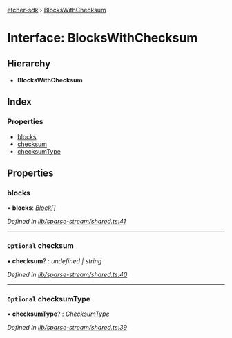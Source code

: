 [etcher-sdk](../README.md) › [BlocksWithChecksum](blockswithchecksum.md)

# Interface: BlocksWithChecksum

## Hierarchy

* **BlocksWithChecksum**

## Index

### Properties

* [blocks](blockswithchecksum.md#blocks)
* [checksum](blockswithchecksum.md#optional-checksum)
* [checksumType](blockswithchecksum.md#optional-checksumtype)

## Properties

###  blocks

• **blocks**: *[Block](block.md)[]*

*Defined in [lib/sparse-stream/shared.ts:41](https://github.com/balena-io-modules/etcher-sdk/blob/2f08b24/lib/sparse-stream/shared.ts#L41)*

___

### `Optional` checksum

• **checksum**? : *undefined | string*

*Defined in [lib/sparse-stream/shared.ts:40](https://github.com/balena-io-modules/etcher-sdk/blob/2f08b24/lib/sparse-stream/shared.ts#L40)*

___

### `Optional` checksumType

• **checksumType**? : *[ChecksumType](../README.md#checksumtype)*

*Defined in [lib/sparse-stream/shared.ts:39](https://github.com/balena-io-modules/etcher-sdk/blob/2f08b24/lib/sparse-stream/shared.ts#L39)*
